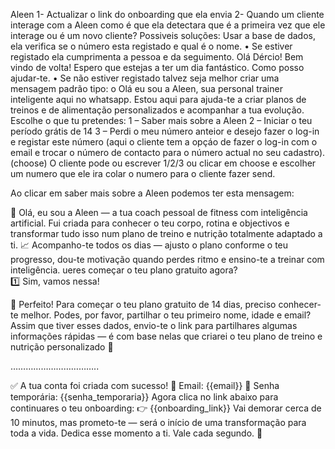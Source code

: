 Aleen
1- Actualizar o link do onboarding que ela envia
2- Quando um cliente interage com a Aleen como é que ela detectara que é a primeira vez que ele interage ou é um novo cliente?
Possiveis soluções: Usar a base de dados, ela verifica se o número esta registado e qual é o nome.
• Se estiver registado ela cumprimenta a pessoa e da seguimento.
Olá Dércio! Bem vindo de volta! Espero que estejas a ter um dia fantástico. Como posso ajudar-te.
• Se não estiver registado talvez seja melhor criar uma mensagem padrão tipo:
o Olá eu sou a Aleen, sua personal trainer inteligente aqui no whatsapp. Estou aqui para ajuda-te a criar planos de treinos e de alimentação personalizados e acompanhar a tua evolução. Escolhe o que tu pretendes:
1 – Saber mais sobre a Aleen
2 – Iniciar o teu período grátis de 14
3 – Perdi o meu número anteior e desejo fazer o log-in e registar este número (aqui o cliente tem a opçáo de fazer o log-in com o email e trocar o número de contacto para o número actual no seu cadastro).
                       (choose)
O cliente pode ou escrever 1/2/3 ou clicar em choose e escolher um numero que ele ira colar o numero para o cliente fazer send.
 
Ao clicar em saber mais sobre a Aleen podemos ter esta mensagem:
 
👋 Olá, eu sou a Aleen — a tua coach pessoal de fitness com inteligência artificial.
Fui criada para conhecer o teu corpo, rotina e objectivos e transformar tudo isso num plano de treino e nutrição totalmente adaptado a ti.
📈 Acompanho-te todos os dias — ajusto o plano conforme o teu progresso, dou-te motivação quando perdes ritmo e ensino-te a treinar com inteligência.
ueres começar o teu plano gratuito agora?  
1️⃣ Sim, vamos nessa!  
 
🎯 Perfeito!
Para começar o teu plano gratuito de 14 dias, preciso conhecer-te melhor.
Podes, por favor, partilhar o teu primeiro nome, idade e email?
Assim que tiver esses dados, envio-te o link para partilhares algumas informações rápidas — é com base nelas que criarei o teu plano de treino e nutrição personalizado 💪
 
……………………………..
 
✅ A tua conta foi criada com sucesso!
📧 Email: {{email}}
🔑 Senha temporária: {{senha_temporaria}}
Agora clica no link abaixo para continuares o teu onboarding:
👉 {{onboarding_link}}
Vai demorar cerca de 10 minutos, mas prometo-te — será o início de uma transformação para toda a vida.
Dedica esse momento a ti. Vale cada segundo. 🌱